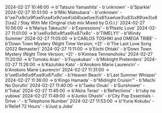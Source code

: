 2024-02-27 10:46:00 -> b'Tatsuro Yamashita' - b'unknown' - b'Sparkle'
2024-02-27 10:51:00 -> b'Miki Matsubara' - b'unknown' - b'\xe7\x9c\x9f\xe5\xa4\x9c\xe4\xb8\xad\xe3\x81\xae\xe3\x83\x89\xe3\x82\xa2 / Stay With Me (Original club mix Mixed by D.O.I.)'
2024-02-27 10:56:00 -> b'Mariya Takeuchi' - b'Expressions' - b'Plastic Love'
2024-02-27 11:01:00 -> b'\xe6\x9d\x8f\xe9\x87\x8c' - b'TIMELY!!' - b'Windy Summer'
2024-02-27 11:05:00 -> b'CARLOS TOSHIKI and OMEGA TRIBE' - b'Down Town Mystery (Night Time Version; +2)' - b'The Last Love Song (2022 Remaster)'
2024-02-27 11:11:00 -> b'Eiichi Ohtaki' - b'Down Town Mystery (Night Time Version; +2)' - b'Kimiwa Tennenshoku'
2024-02-27 11:20:00 -> b'Tomoko Aran' - b'Fuyukukan' - b'Midnight Pretenders'
2024-02-27 11:26:00 -> b'Kazuhiko Kato' - b'Anokoro Marie Laurencin' - b'Anokoro Marie Laurencin'
2024-02-27 11:31:00 -> b'\xe6\x9d\x8f\xe9\x87\x8c' - b'Heaven Beach' - b'Last Summer Whisper'
2024-02-27 11:36:00 -> b'Kingo Hamada' - b"Midnight Cruisin'" - b'Machi No Dorufin'
2024-02-27 11:40:00 -> b'Taeko Onuki' - b'Sunshower' - b'Tokai'
2024-02-27 11:45:00 -> b'Akira Terao' - b'Reflections' - b'ruby no yubiwa'
2024-02-27 11:49:00 -> b'Junko Ohashi' - b'City Pop Essentials - Drive -' - b'Telephone Number'
2024-02-27 11:53:00 -> b'Yurie Kokubu' - b'Relief 72 Hours' - b'Just a Joke'
